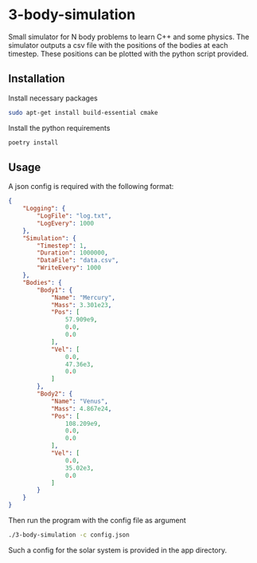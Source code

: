 # 3-body-simulation

Small simulator for N body problems to learn C++ and some physics.
The simulator outputs a csv file with the positions of the bodies at each timestep.
These positions can be plotted with the python script provided.

## Installation

Install necessary packages
```bash
sudo apt-get install build-essential cmake
```

Install the python requirements
```bash
poetry install
```

## Usage
A json config is required with the following format:
```json
{
    "Logging": {
        "LogFile": "log.txt",
        "LogEvery": 1000
    },
    "Simulation": {
        "Timestep": 1,
        "Duration": 1000000,
        "DataFile": "data.csv",
        "WriteEvery": 1000
    },
    "Bodies": {
        "Body1": {
            "Name": "Mercury",
            "Mass": 3.301e23,
            "Pos": [
                57.909e9,
                0.0,
                0.0
            ],
            "Vel": [
                0.0,
                47.36e3,
                0.0
            ]
        },
        "Body2": {
            "Name": "Venus",
            "Mass": 4.867e24,
            "Pos": [
                108.209e9,
                0.0,
                0.0
            ],
            "Vel": [
                0.0,
                35.02e3,
                0.0
            ]
        }
    }
}
```
Then run the program with the config file as argument
```bash
./3-body-simulation -c config.json
```

Such a config for the solar system is provided in the app directory.
